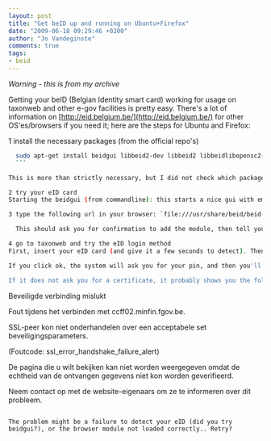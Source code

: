 ```yaml
---
layout: post
title: "Get beID up and running on Ubuntu+Firefox"
date: "2009-06-18 09:29:46 +0200"
author: "Jo Vandeginste"
comments: true
tags:
- beid
---
```


*Warning - this is from my archive*

Getting your beID (Belgian Identity smart card) working for usage on taxonweb and other e-gov facilities is pretty easy. There's a lot of information on [http://eid.belgium.be/](http://eid.belgium.be/) for other OS'es/browsers if you need it; here are the steps for Ubuntu and Firefox:

1 install the necessary packages (from the official repo's)
  ```bash
	sudo apt-get install beidgui libbeid2-dev libbeid2 libbeidlibopensc2-dev libbeidlibopensc2 beid-tools pcscd libpcsclite-dev
	```

  This is more than strictly necessary, but I did not check which packages are NOT needed - too much work ;-)

2 try your eID card
  Starting the beidgui (from commandline): this starts a nice gui with empty fields. Insert your eID card in you card reader and click the "read" button (top left). Your details should show now.

3 type the following url in your browser: `file:///usr/share/beid/beid-pkcs11-register.html`

	This should ask you for confirmation to add the module, then tell you the module was added. If not, good luck finding the problem ;-) One thing might be to restart the beid and pcscd services.

4 go to taxonweb and try the eID login method
  First, insert your eID card (and give it a few seconds to detect). Then click the "logon" button. It should prompt you for a certificate for authentication, and "BELPIC" should be available.

  If you click ok, the system will ask you for your pin, and then you'll be authenticated.

If it does not ask you for a certificate, it probably shows you the following:

```
Beveiligde verbinding mislukt

Fout tijdens het verbinden met ccff02.minfin.fgov.be.

SSL-peer kon niet onderhandelen over een acceptabele set beveiligingsparameters.

(Foutcode: ssl_error_handshake_failure_alert)

De pagina die u wilt bekijken kan niet worden weergegeven omdat de echtheid van de ontvangen gegevens niet kon worden geverifieerd.

  Neem contact op met de website-eigenaars om ze te informeren over dit probleem.
```

The problem might be a failure to detect your eID (did you try beidgui?), or the browser module not loaded correctly.. Retry?
